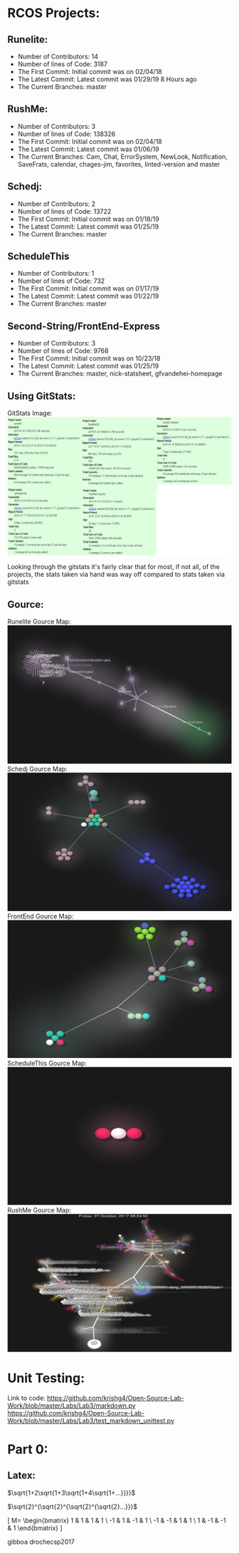 # RCOS Projects:

## Runelite:
 - Number of Contributors: 14
 - Number of lines of Code: 3187
 - The First Commit: Initial commit was on 02/04/18
 - The Latest Commit: Latest commit was 01/29/19 8 Hours ago
 - The Current Branches: master

## RushMe:
- Number of Contributors: 3
- Number of lines of Code: 138326
- The First Commit: Initial commit was on 02/04/18
- The Latest Commit: Latest commit was 01/06/19
- The Current Branches: Cam, Chat, ErrorSystem, NewLook, Notification, SaveFrats,
                        calendar, chages-jim, favorites, linted-version and master

## Schedj:
 - Number of Contributors: 2
 - Number of lines of Code: 13722
 - The First Commit: Initial commit was on 01/18/19
 - The Latest Commit: Latest commit was 01/25/19
 - The Current Branches: master

## ScheduleThis
- Number of Contributors: 1
- Number of lines of Code: 732
- The First Commit: Initial commit was on 01/17/19
- The Latest Commit: Latest commit was 01/22/19
- The Current Branches: master

## Second-String/FrontEnd-Express
- Number of Contributors: 3
- Number of lines of Code: 9768
- The First Commit: Initial commit was on 10/23/18
- The Latest Commit: Latest commit was 01/25/19
- The Current Branches: master, nick-statsheet, gfvandehei-homepage

## Using GitStats:
GitStats Image: ![lab3_image1.jpg](lab3_image1.jpg)

Looking through the gitstats it's fairly clear that for most, if not all, of the projects, the stats taken via hand was way off compared to stats taken via gitstats


## Gource:

Runelite Gource Map: ![lab3_runelite.jpg](lab3_runelite.jpg)
Schedj Gource Map: ![lab3_sch.jpg](lab3_sch.jpg)
FrontEnd Gource Map: ![lab3_frontend.jpg](lab3_frontend.jpg)
ScheduleThis Gource Map: ![lab3_schs.jpg](lab3_schs.jpg)
RushMe Gource Map: ![lab3_rush.jpg](lab3_rush.jpg)


# Unit Testing:

Link to code: https://github.com/krishg4/Open-Source-Lab-Work/blob/master/Labs/Lab3/markdown.py
              https://github.com/krishg4/Open-Source-Lab-Work/blob/master/Labs/Lab3/test_markdown_unittest.py


# Part 0:

## Latex:

$\sqrt{1+2\sqrt{1+3\sqrt{1+4\sqrt{1+...}}}}$

$\sqrt{2}^{\sqrt{2}^{\sqrt{2}^{\sqrt{2}...}}}$

\[
M=
  \begin{bmatrix}
    1 & 1 & 1 & 1 \\
    -1 & 1 & -1 & 1 \\
    -1 & -1 & 1 & 1 \\
    1 & -1 & -1 & 1
  \end{bmatrix}
\]


gibboa
drochecsp2017
